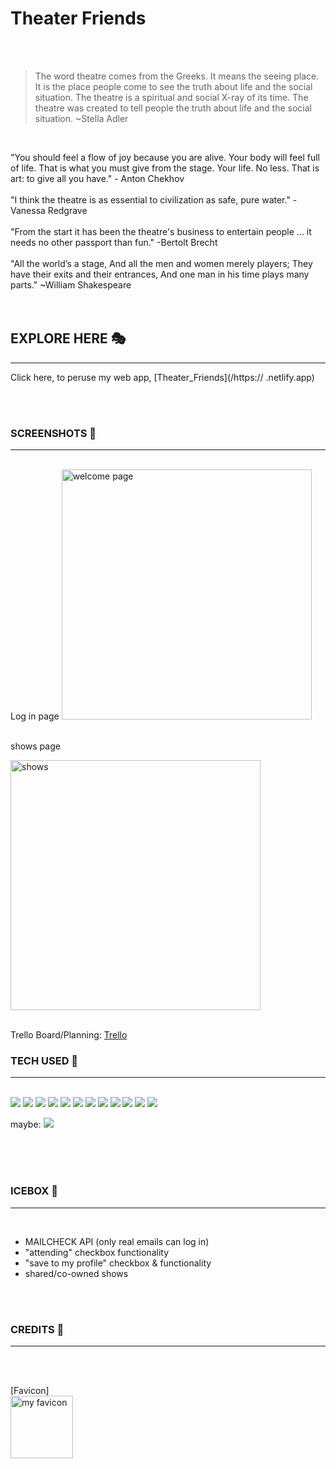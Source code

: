 # Theater Friends 


<br>
<br>

> The word theatre comes from the Greeks. It means the seeing place. It is the place people come to see the truth about life and the social situation. The theatre is a spiritual and social X-ray of its time. The theatre was created to tell people the truth about life and the social situation. ~Stella Adler 

<br>

"You should feel a flow of joy because you are alive. Your body will feel full of life. That is what you must give from the stage. Your life. No less. That is art: to give all you have." - Anton Chekhov<br><br>
"I think the theatre is as essential to civilization as safe, pure water." -Vanessa Redgrave
<br>
<br>
"From the start it has been the theatre's business to entertain people ... it needs no other passport than fun." -Bertolt Brecht
<br><br>
"All the world’s a stage,
And all the men and women merely players;
They have their exits and their entrances,
And one man in his time plays many parts."
~William Shakespeare
<br>
<br>
<br>

## EXPLORE HERE  🎭
___________________

Click here, to peruse my web app, [Theater_Friends](/https:// .netlify.app)

<br>
<br>

### SCREENSHOTS 📸
___________
<br>
Log in page


<img src ="https://imgur.com/ .png" alt="welcome page" width="400"/>
<br>
<br>

shows page



<img src ="https://" alt="shows" width="400"/>
<br>
<br>

Trello Board/Planning: [Trello](https://trello.com/b/areQ48Dy/theaterfriends)
<br>


### TECH USED 👯
________________


<br>
<img src="https://img.shields.io/badge/Python-3776AB?style=for-the-badge&logo=python&logoColor=white">
 <img src="https://img.shields.io/badge/Flask-000000?style=for-the-badge&logo=flask&logoColor=white">
<img src="https://img.shields.io/badge/React_Native-20232A?style=for-the-badge&logo=react&logoColor=61DAFB">
 <img src="https://img.shields.io/badge/React-20232A?style=for-the-badge&logo=react&logoColor=61DAFB">
 <img src="https://img.shields.io/badge/PostgreSQL-316192?style=for-the-badge&logo=postgresql&logoColor=white">
 <img src="https://img.shields.io/badge/HTML5-E34F26?style=for-the-badge&logo=html5&logoColor=white">
 <img src="https://img.shields.io/badge/CSS3-1572B6?style=for-the-badge&logo=css3&logoColor=white">
 <img src="https://img.shields.io/badge/JavaScript-F7DF1E?style=for-the-badge&logo=javascript&logoColor=black">
 <img src="https://img.shields.io/badge/GitHub-100000?style=for-the-badge&logo=github&logoColor=white">
 <img src="https://img.shields.io/badge/Node.js-43853D?style=for-the-badge&logo=node.js&logoColor=white">
 <img src="https://img.shields.io/badge/Netlify-00C7B7?style=for-the-badge&logo=netlify&logoColor=white">
 <img src="https://img.shields.io/badge/Heroku-430098?style=for-the-badge&logo=heroku&logoColor=white">
 
 maybe: <img src="	https://img.shields.io/badge/Amazon_AWS-232F3E?style=for-the-badge&logo=amazon-aws&logoColor=white">

 <br>

 

<br>
<br>

### ICEBOX 🧊
___________________
<br>

- MAILCHECK API (only real emails can log in)
- "attending" checkbox functionality
- "save to my profile" checkbox & functionality
- shared/co-owned shows


<br>
<br>

### CREDITS 🎫
______________________________


<br>
<br>

[Favicon]<br>
<img src="https://i.imgur.com/NaU6Di4.jpg" alt="my favicon" width="100" />
<br><br>

